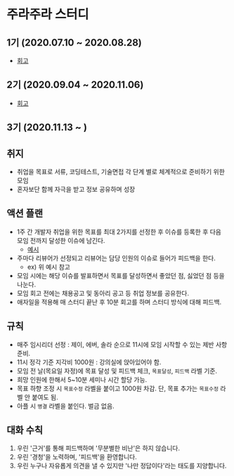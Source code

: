 # 주라주라 스터디

## 1기 (2020.07.10 ~ 2020.08.28)
- [회고](https://github.com/guswns1659/JuraJura/issues/57)

## 2기 (2020.09.04 ~ 2020.11.06)
- [회고](https://github.com/guswns1659/JuraJura/issues/58)

## 3기 (2020.11.13 ~ )

## 취지
- 취업을 목표로 서류, 코딩테스트, 기술면접 각 단계 별로 체계적으로 준비하기 위한 모임
- 혼자보단 함께 자극을 받고 정보 공유하며 성장

## 액션 플랜
- 1주 간 개발자 취업을 위한 목표를 최대 2가지를 선정한 후 이슈를 등록한 후 다음 모임 전까지 달성한 이슈에 남긴다. 
  - [예시](https://github.com/guswns1659/Feedback/issues/1)
- 주마다 리뷰어가 선정되고 리뷰어는 담당 인원의 이슈로 들어가 피드백을 한다. 
  - ex) 위 예시 참고 
- 모임 시에는 해당 이슈를 발표하면서 목표를 달성하면서 좋았던 점, 싫었던 점 등을 나눈다.
- 모임 회고 전에는 채용공고 및 동아리 공고 등 취업 정보를 공유한다.
- 애자일을 적용해 매 스터디 끝난 후 10분 회고를 하며 스터디 방식에 대해 피드백.

## 규칙 
- 매주 임시리더 선정 : 제이, 에버, 솔라 순으로 11시에 모임 시작할 수 있는 제반 사항 준비.
- 11시 정각 기준 지각비 1000원 : 강의실에 앉아있어야 함. 
- 모임 전 날(목요일 자정)에 목표 달성 및 피드백 체크, `목표달성`, `피드백` 라벨 기준. 
- 희망 인원에 한해서 5~10분 세미나 시간 할당 가능.
- 목표 하향 조정 시 `목표수정` 라벨을 붙이고 1000원 차감.  단, 목표 추가는 `목표수정` 라벨 안 붙여도 됨. 
- 아플 시 `병결` 라벨을 붙인다. 벌금 없음.

## 대화 수칙

1. 우린 '근거'를 통해 피드백하며 '무분별한 비난'은 하지 않습니다. 
2. 우린 '경청'을 노력하며, '피드백'을 환영합니다. 
3. 우린 누구나 자유롭게 의견을 낼 수 있지만 '나만 정답이다'라는 태도를 지양합니다. 
